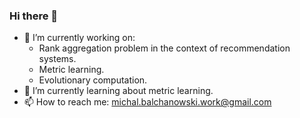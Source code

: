 ### Hi there 👋

* 🔭 I’m currently working on:
  * Rank aggregation problem in the context of recommendation systems.
  * Metric learning.
  * Evolutionary computation.
* 🌱 I’m currently learning about metric learning.
* 📫 How to reach me: michal.balchanowski.work@gmail.com
